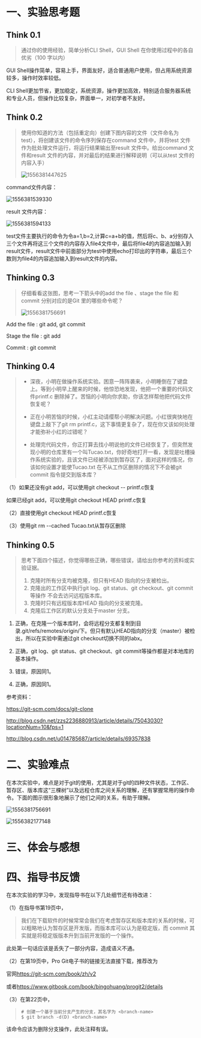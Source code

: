 # 一、实验思考题

## Think 0.1

> 通过你的使用经验，简单分析CLI Shell，GUI Shell 在你使用过程中的各自优劣（100 字以内）

GUI Shell操作简单，容易上手，界面友好，适合普通用户使用，但占用系统资源较多，操作时效率较低。

CLI Shell更加节省，更加稳定，系统资源，操作更加高效，特别适合服务器系统和专业人员，但操作比较复杂，界面单一，对初学者不友好。

## Think 0.2

> 使用你知道的方法（包括重定向）创建下图内容的文件（文件命名为test），将创建该文件的命令序列保存在command 文件中，并将test 文件作为批处理文件运行，将运行结果输出至result 文件中。给出command 文件和result 文件的内容，并对最后的结果进行解释说明（可以从test 文件的内容入手）
>
> ![1556381447625](lab0实验报告/1556381447625.png)

command文件内容：

![1556381539330](lab0实验报告/1556381539330.png)

result 文件内容：

![1556381594133](lab0实验报告/1556381594133.png)

test文件主要执行的命令为令a=1,b=2,计算c=a+b的值，然后将c、b、a分别存入三个文件再将这三个文件的内容存入file4文件中，最后将file4的内容追加输入到result文件，result文件中前面部分为test中使用echo打印出的字符串，最后三个数则为file4的内容追加输入到result文件的内容。

## Thinking 0.3

> 仔细看看这张图，思考一下箭头中的add the file 、stage the file 和commit 分别对应的是Git 里的哪些命令呢？
>
> ![1556381756691](lab0实验报告/1556381756691.png)

Add the file : git add, git commit

Stage the file : git add

Commit : git commit

## Thinking 0.4

> - 深夜，小明在做操作系统实验。困意一阵阵袭来，小明睡倒在了键盘上。等到小明早上醒来的时候，他惊恐地发现，他把一个重要的代码文件printf.c 删除掉了。苦恼的小明向你求助，你该怎样帮他把代码文件恢复呢？
>
> - 正在小明苦恼的时候，小红主动请缨帮小明解决问题。小红很爽快地在键盘上敲下了git rm printf.c，这下事情更复杂了，现在你又该如何处理才能弥补小红的过错呢？
> -  处理完代码文件，你正打算去找小明说他的文件已经恢复了，但突然发现小明的仓库里有一个叫Tucao.txt，你好奇地打开一看，发现是吐槽操作系统实验的，且该文件已经被添加到暂存区了，面对这样的情况，你该如何设置才能使Tucao.txt 在不从工作区删除的情况下不会被git commit 指令提交到版本库？

（1）如果还没有git add，可以使用git checkout -- printf.c恢复

如果已经git add，可以使用git checkout HEAD printf.c恢复

（2）直接使用git checkout HEAD printf.c恢复

（3）使用git rm --cached Tucao.txt从暂存区删除

## Thinking 0.5

> 思考下面四个描述，你觉得哪些正确，哪些错误，请给出你参考的资料或实验证据。
> 1. 克隆时所有分支均被克隆，但只有HEAD 指向的分支被检出。
> 2. 克隆出的工作区中执行git log、git status、git checkout、git commit 等操作
>   不会去访问远程版本库。
> 3. 克隆时只有远程版本库HEAD 指向的分支被克隆。
> 4. 克隆后工作区的默认分支处于master 分支。

1. 正确，在克隆一个版本库时，会将远程分支都复制到目录.git/refs/remotes/origin/下。但只有默认HEAD指向的分支（master）被检出，所以在实验中需通过git checkout切换不同的labx。

2. 正确，git log、git status、git checkout、git commit等操作都是对本地库的基本操作。

3. 错误，原因同1。

4. 正确，原因同1。

参考资料：

<https://git-scm.com/docs/git-clone>

<http://blog.csdn.net/zzs2236880913/article/details/75043030?locationNum=10&fps=1>

<http://blog.csdn.net/u014785687/article/details/69357838>

# 二、实验难点

在本次实验中，难点是对于git的使用，尤其是对于git的四种文件状态，工作区、暂存区、版本库这“三棵树”以及远程仓库之间关系的理解，还有掌握常用的操作命令。下面的图示很形象地展示了他们之间的关系，有助于理解。

![1556381756691](lab0实验报告/1556381756691.png)

![1556382177148](lab0实验报告/1556382177148.png)

# 三、体会与感想

# 四、指导书反馈

在本次实验的学习中，发现指导书在以下几处细节还有待改进：

（1）在指导书第19页中，

> 我们在下载软件的时候常常会我们在考虑暂存区和版本库的关系的时候，可以粗略地认为暂存区是开发版，而版本库可以认为是稳定版，而 commit 其实就是将稳定版版本升到当前开发版的一个操作。
>

此处第一句话应该是丢失了一部分内容，造成语义不通。

（2）在第19页中，Pro Git电子书的链接无法直接下载，推荐改为

官网<https://git-scm.com/book/zh/v2>

或者<https://www.gitbook.com/book/bingohuang/progit2/details>

（3）在第22页中，

> ```shell
> # 创建一个基于当前分支产生的分支，其名字为 <branch-name>
> $ git branch -d(D) <branch-name>
> ```

该命令应该为删除分支操作，此处注释有误。

 